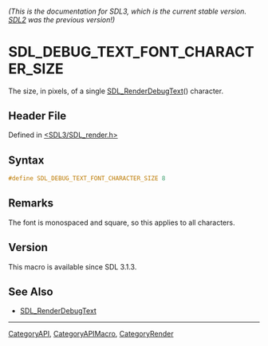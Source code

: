 ###### (This is the documentation for SDL3, which is the current stable version. [SDL2](https://wiki.libsdl.org/SDL2/) was the previous version!)
# SDL_DEBUG_TEXT_FONT_CHARACTER_SIZE

The size, in pixels, of a single [SDL_RenderDebugText](SDL_RenderDebugText)() character.

## Header File

Defined in [<SDL3/SDL_render.h>](https://github.com/libsdl-org/SDL/blob/main/include/SDL3/SDL_render.h)

## Syntax

```c
#define SDL_DEBUG_TEXT_FONT_CHARACTER_SIZE 8
```

## Remarks

The font is monospaced and square, so this applies to all characters.

## Version

This macro is available since SDL 3.1.3.

## See Also

- [SDL_RenderDebugText](SDL_RenderDebugText)

----
[CategoryAPI](CategoryAPI), [CategoryAPIMacro](CategoryAPIMacro), [CategoryRender](CategoryRender)

